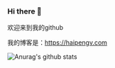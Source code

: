 ### Hi there 👋
欢迎来到我的github

我的博客是：https://haipengv.com

<img src="https://camo.githubusercontent.com/14fdab03138825faa4ee55b8a8efcd3880b04ac7fd41414e27b1fc421365b00f/68747470733a2f2f6769746875622d726561646d652d73746174732e76657263656c2e6170702f6170693f757365726e616d653d62626f79736f756c636e2673686f775f69636f6e733d74727565267468656d653d7261646963616c" alt="Anurag's github stats" data-canonical-src="https://github-readme-stats.vercel.app/api?username=Smithkenny&amp;show_icons=true&amp;theme=radical" style="max-width: 100%;">
<!--
**Smithkenny/Smithkenny** is a ✨ _special_ ✨ repository because its `README.md` (this file) appears on your GitHub profile.

Here are some ideas to get you started:

- 🔭 I’m currently working on ...
- 🌱 I’m currently learning ...
- 👯 I’m looking to collaborate on ...
- 🤔 I’m looking for help with ...
- 💬 Ask me about ...
- 📫 How to reach me: ...
- 😄 Pronouns: ...
- ⚡ Fun fact: ...
-->
